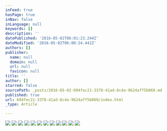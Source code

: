 ```yaml
---
inFeed: true
hasPage: true
inNav: false
inLanguage: null
keywords: []
description: ''
datePublished: '2016-05-02T06:01:23.244Z'
dateModified: '2016-05-02T06:00:24.442Z'
authors: []
publisher:
  name: null
  domain: null
  url: null
  favicon: null
title: ''
author: []
starred: false
sourcePath: _posts/2016-05-02-694fec21-3378-41ad-8c4a-9624aff5b069.md
published: true
url: 694fec21-3378-41ad-8c4a-9624aff5b069/index.html
_type: Article

---
```

![](https://the-grid-user-content.s3-us-west-2.amazonaws.com/5e828608-26d8-4456-b44e-f1f8e89bb0e1.jpg)
![](https://the-grid-user-content.s3-us-west-2.amazonaws.com/515ad7b7-86de-4bba-92d3-60dbb2c0095a.jpg)
![](https://the-grid-user-content.s3-us-west-2.amazonaws.com/24edfc0c-8933-430a-bce2-2b4ee543a1d8.jpg)
![](https://the-grid-user-content.s3-us-west-2.amazonaws.com/ec78cff4-f733-41c4-af47-c3c1d9ae8d6d.jpg)
![](https://the-grid-user-content.s3-us-west-2.amazonaws.com/1847c785-3ef6-42fd-a37d-0a45508787e1.jpg)
![](https://the-grid-user-content.s3-us-west-2.amazonaws.com/9062f2d3-7a0b-442b-9bc8-6d698d8e6105.jpg)
![](https://the-grid-user-content.s3-us-west-2.amazonaws.com/c68176d2-472b-4cbd-907c-b7a701977486.jpg)
![](https://the-grid-user-content.s3-us-west-2.amazonaws.com/f0160076-78ca-48a6-a723-a058aabd3fad.jpg)
![](https://the-grid-user-content.s3-us-west-2.amazonaws.com/7900248a-492d-4aad-a250-6a604385b6ec.jpg)
![](https://the-grid-user-content.s3-us-west-2.amazonaws.com/14e53eb5-7209-45e7-9352-1cee7ff55d58.jpg)
![](https://the-grid-user-content.s3-us-west-2.amazonaws.com/641ac2e8-2d8c-45ae-95cd-7fe4b100bc32.jpg)
![](https://the-grid-user-content.s3-us-west-2.amazonaws.com/80e9e2e3-3ea9-4352-97dc-56eb9f81805a.jpg)